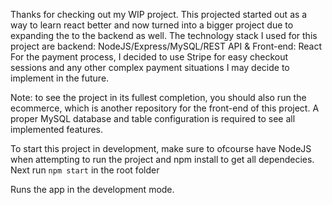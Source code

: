 Thanks for checking out my WIP project.
This projected started out as a way to learn react better and now turned into a bigger project due to expanding the to the backend as well.
The technology stack I used for this project are backend: NodeJS/Express/MySQL/REST API & Front-end: React 
For the payment process, I decided to use Stripe for easy checkout sessions and any other complex payment situations I may decide to implement in the future.

Note: to see the project in its fullest completion, you should also run the ecommerce, which is another repository for the front-end of this project.
A proper MySQL database and table configuration is required to see all implemented features.

To start this project in development, make sure to ofcourse have NodeJS when attempting to run the project and npm install to get all dependecies.
Next run `npm start` in the root folder

Runs the app in the development mode.
